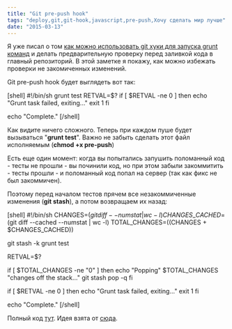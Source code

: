 ```yaml
---
title: "Git pre-push hook"
tags: "deploy,git,git-hook,javascript,pre-push,Хочу сделать мир лучше"
date: "2015-03-13"
---
```


Я уже писал о том [как можно использовать git хуки для запуска grunt команд](http://stepansuvorov.com/blog/2013/01/git-hook/ "git hook: Не пускаем в репозиторий ошибки") и делать предварительную проверку перед заливкой кода в главный репозиторий. В этой заметке я покажу, как можно избежать проверки не закомиченных изменений.

Git pre-push hook будет выглядеть вот так:

\[shell\] #!/bin/sh grunt test RETVAL=$? if \[ $RETVAL -ne 0 \] then echo "Grunt task failed, exiting..." exit 1 fi

echo "Complete." \[/shell\]

Как видите ничего сложного. Теперь при каждом пуше будет вызываться "**grunt test**". Важно не забыть сделать этот файл исполняемым (**chmod +x pre-push**)

Есть еще один момент: когда вы попытались запушить поломанный код - тесты не прошли - вы починили код, но при этом забыли закоммитить - тесты прошли - и поломанный код попал на сервер (так как фикс не был закоммичен).

Поэтому перед началом тестов прячем все незакоммиченные изменения (**git stash**), а потом возвращаем их назад:

\[shell\] #!/bin/sh CHANGES=$(git diff --numstat | wc -l) CHANGES\_CACHED=$(git diff --cached --numstat | wc -l) TOTAL\_CHANGES=$(($CHANGES + $CHANGES\_CACHED))

git stash -k grunt test

RETVAL=$?

if \[ $TOTAL\_CHANGES -ne "0" \] then echo "Popping" $TOTAL\_CHANGES "changes off the stack..." git stash pop -q fi

if \[ $RETVAL -ne 0 \] then echo "Grunt task failed, exiting..." exit 1 fi

echo "Complete." \[/shell\]

Полный код [тут](https://gist.github.com/stevermeister/e530409b19daac932ee2 "gist"). Идея взята от [сюда](http://old.briangonzalez.org/posts/run-grunt-task-pre-push-to-git-repo "http://old.briangonzalez.org/posts/run-grunt-task-pre-push-to-git-repo").
